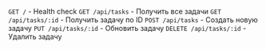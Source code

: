 

 `GET /` - Health check
 `GET /api/tasks` - Получить все задачи
 `GET /api/tasks/:id` - Получить задачу по ID
 `POST /api/tasks` - Создать новую задачу
 `PUT /api/tasks/:id` - Обновить задачу
 `DELETE /api/tasks/:id` - Удалить задачу

